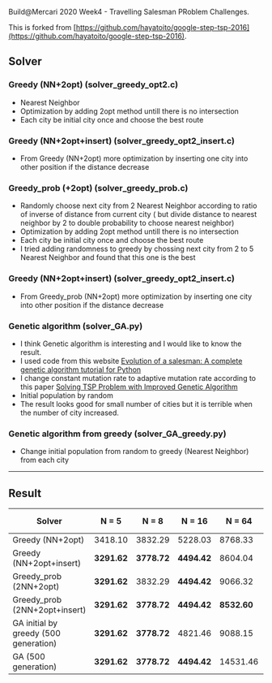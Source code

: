 Build@Mercari 2020 Week4 - Travelling Salesman PRoblem Challenges.

This is forked from [https://github.com/hayatoito/google-step-tsp-2016](https://github.com/hayatoito/google-step-tsp-2016).

## Solver

### Greedy (NN+2opt) (solver_greedy_opt2.c)
- Nearest Neighbor
- Optimization by adding 2opt method untill there is no intersection
- Each city be initial city once and choose the best route

### Greedy (NN+2opt+insert) (solver_greedy_opt2_insert.c)
- From Greedy (NN+2opt) more optimization by inserting one city into other position if the distance decrease 

### Greedy_prob (+2opt) (solver_greedy_prob.c)
- Randomly choose next city from 2 Nearest Neighbor according to ratio of inverse of distance from current city ( but divide distance to nearest neighbor by 2 to double probability to choose nearest neighbor) 
- Optimization by adding 2opt method untill there is no intersection
- Each city be initial city once and choose the best route
- I tried adding randomness to greedy by chossing next city from 2 to 5 Nearest Neighbor and found that this one is the best

### Greedy (NN+2opt+insert) (solver_greedy_opt2_insert.c)
- From Greedy_prob (NN+2opt) more optimization by inserting one city into other position if the distance decrease 

### Genetic algorithm (solver_GA.py)

- I think Genetic algorithm is interesting and I would like to know the result. 
- I used code from this website [Evolution of a salesman: A complete genetic algorithm tutorial for Python](https://towardsdatascience.com/evolution-of-a-salesman-a-complete-genetic-algorithm-tutorial-for-python-6fe5d2b3ca35)
- I change constant mutation rate to adaptive mutation rate according to this paper [Solving TSP Problem with Improved Genetic Algorithm](https://aip.scitation.org/doi/pdf/10.1063/1.5039131)
- Initial population by random
- The result looks good for small number of cities but it is terrible when the number of city increased.

### Genetic algorithm from greedy (solver_GA_greedy.py)

- Change initial population from random to greedy (Nearest Neighbor) from each city


----

## Result

| Solver    | N = 5 | N = 8 | N = 16  | N = 64 | N = 128 | N = 512  | N = 2048 | Speed challenge|
| -------- | -------|--------|------- | ------- | -------|----------|--------- |----------------| 
| Greedy (NN+2opt)  |3418.10| 3832.29 |5228.03 |8768.33| 12066.55 | 23701.76  | 45360.80  | **349.59s**|    
| Greedy (NN+2opt+insert)  |**3291.62** | **3778.72** |**4494.42** |8604.04| 11629.90 | 22445.92  | **43149.49**  | 1027.75s|    
| Greedy_prob (2NN+2opt)  |**3291.62**| 3832.29    | **4494.42** | 9066.32  | 12023.92 | 23700.27  | 47997.69   | |  
| Greedy_prob (2NN+2opt+insert)  |**3291.62** | **3778.72** |**4494.42** |**8532.60**| **11008.36** | **21519.87**  | 44038.64  | 1335.00s|    
| GA initial by greedy (500 generation) |   **3291.62**    | **3778.72**  |  4821.46| 9088.15|  12252.17| 176173.46  | 1106591.58  |      |   
| GA (500 generation) |   **3291.62**    | **3778.72**  |  **4494.42** | 14531.46|  29068.87| 250897.11 | 1181979.75 |      |                        



